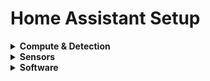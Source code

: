 # Home Assistant Setup

<details>
<summary>
  <b>Compute & Detection</b>  </summary>
  <p><a href="https://www.intel.com/content/www/us/en/products/boards-kits/nuc/kits/nuc7i5bnh.html">Intel NUC</a></p>
  <p><a href="https://www.aliexpress.com/item/Wireless-Zigbee-CC2531-Sniffer-Bare-Board-Packet-Protocol-Analyzer-Module-USB-Interface-Dongle-Capture-Packet-Module/32852226435.html?spm=2114.search0104.3.9.6ae64da4Ihy5MO&ws_ab_test=searchweb0_0,searchweb201602_1_10065_10130_10068_10890_10547_319_10546_317_10548_10545_10696_453_10084_454_10083_10618_10307_537_536_10902_10059_10884_10887_321_322_10103,searchweb201603_57,ppcSwitch_0&algo_expid=532ac65a-3e80-4722-aded-c42d3397f247-1&algo_pvid=532ac65a-3e80-4722-aded-c42d3397f247">CC 2531</a></p>
</details>
<details>
<summary>
  <b>Sensors</b></summary>
  <p><a href="https://www.aliexpress.com/item/New-Original-Xiaomi-Mijia-Human-Body-Sensor-Infrared-Smart-Home-Detector-Motion-Sensor-Safe-Moistureproof-15ms/32858852215.html?spm=2114.search0104.3.19.111f316b2zfoj2&ws_ab_test=searchweb0_0,searchweb201602_1_10065_10130_10068_10890_10547_319_10546_317_10548_10545_10696_453_10084_454_10083_10618_10307_537_536_10902_10059_10884_10887_321_322_10103,searchweb201603_57,ppcSwitch_0&algo_expid=cfc297f2-d6a6-4952-a632-a63ac3f66fdd-2&algo_pvid=cfc297f2-d6a6-4952-a632-a63ac3f66fdd">x15 Xiaomi Mijia Human Body Sensor</a></p>
  <p><a href="https://www.aliexpress.com/item/2019-Xiaomi-Mi-Smart-Temperature-and-Humidity-Sensor-Mini-Intelligent-Sensor-Put-the-baby-Home-office/32986664949.html?spm=2114.search0104.3.32.17e2205013KSAz&ws_ab_test=searchweb0_0,searchweb201602_1_10065_10130_10068_10890_10547_319_10546_317_10548_10545_10696_453_10084_454_10083_10618_10307_537_536_10902_10059_10884_10887_321_322_10103,searchweb201603_57,ppcSwitch_0&algo_expid=246f6dd6-c260-492f-82da-5b9358ca0864-7&algo_pvid=246f6dd6-c260-492f-82da-5b9358ca0864">x11 Xiaomi Mi Smart Temperature & Humidty</a></p>
  <p><a href="https://www.aliexpress.com/item/Xiaomi-Aqara-Wireless-Flood-Water-Immersing-Sensor-IP67-Waterproof-App-Remote-Cantrol-Remote-Mijia-Smart-Home/32921707280.html?spm=2114.search0104.3.55.69e2fec1u0Ht7A&ws_ab_test=searchweb0_0,searchweb201602_1_10065_10130_10068_10890_10547_319_10546_317_10548_10545_10696_453_10084_454_10083_10618_10307_537_536_10902_10059_10884_10887_321_322_10103,searchweb201603_57,ppcSwitch_0&algo_expid=9c9b4499-285b-4f4c-9fee-6efad92b8e55-7&algo_pvid=9c9b4499-285b-4f4c-9fee-6efad92b8e55">x3 Xiaomi Aqara Water Sensor</a></p>
  <p><a href="https://www.aliexpress.com/item/HOT-Original-Xiaomi-Door-Window-Sensor-Pocket-Size-Xiaomi-Smart-Home-Kits-Alarm-System-Work-with/32965692266.html?spm=2114.search0104.3.17.17c12c44nGAg85&ws_ab_test=searchweb0_0,searchweb201602_1_10065_10130_10068_10890_10547_319_10546_317_10548_10545_10696_453_10084_454_10083_10618_10307_537_536_10902_10059_10884_10887_321_322_10103,searchweb201603_57,ppcSwitch_0&algo_expid=bfe0ecfe-0bb3-4e45-a9b7-678244bb4d78-2&algo_pvid=bfe0ecfe-0bb3-4e45-a9b7-678244bb4d78">x15 Xiaomi Door/Window Sensor</a></p>
</details>
<details>
    <summary>
  <b>Software</b>  </summary>
    <p><strong>OS</strong></p><p><a href="http://releases.ubuntu.com/18.04/">Ubuntu 18.04 LTS</a></p>
  <p><strong>Docker Containers</strong></p> 
  <ul>
    <li><a href="https://hub.docker.com/r/homeassistant/home-assistant">Home Assistant</a></li>
    <li><a href="https://hub.docker.com/r/portainer/portainer">Portainer</a></li>
    <li><a href="https://hub.docker.com/_/eclipse-mosquitto">Mosquitto</a></li>
    <li><a href="https://hub.docker.com/r/organizrtools/organizr-v2">Organizr</a></li>
    <li><a href="https://hub.docker.com/r/plexinc/pms-docker">Plex</a></li>
    <li><a href="https://hub.docker.com/r/abiosoft/caddy">Caddy</a></li>    
    <li><a href="https://hub.docker.com/r/v2tec/watchtower">Watchtower</a></li> 
    <li><a href="https://hub.docker.com/r/nodered/node-red-docker">Node-RED</a></li></ul>
    </details>
